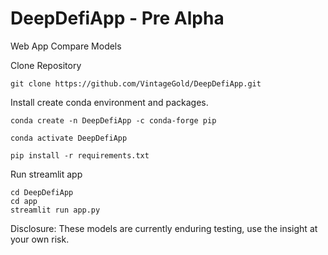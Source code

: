 # DeepDefiApp - Pre Alpha

Web App Compare Models

Clone Repository

```
git clone https://github.com/VintageGold/DeepDefiApp.git
```


Install create conda environment and packages.

```
conda create -n DeepDefiApp -c conda-forge pip 

conda activate DeepDefiApp

pip install -r requirements.txt

```

Run streamlit app

```
cd DeepDefiApp
cd app
streamlit run app.py

```

Disclosure: These models are currently enduring testing, use the insight at your own risk.

